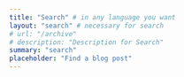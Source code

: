 ```yaml
---
title: "Search" # in any language you want
layout: "search" # necessary for search
# url: "/archive"
# description: "Description for Search"
summary: "search"
placeholder: "Find a blog post"
---
```


